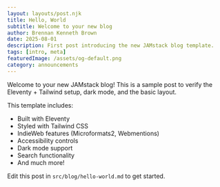 ```yaml
---
layout: layouts/post.njk
title: Hello, World
subtitle: Welcome to your new blog
author: Brennan Kenneth Brown
date: 2025-08-01
description: First post introducing the new JAMstack blog template.
tags: [intro, meta]
featuredImage: /assets/og-default.png
category: announcements
---
```


Welcome to your new JAMstack blog! This is a sample post to verify the Eleventy + Tailwind setup, dark mode, and the basic layout. 

This template includes:

- Built with Eleventy
- Styled with Tailwind CSS
- IndieWeb features (Microformats2, Webmentions)
- Accessibility controls
- Dark mode support
- Search functionality
- And much more!

Edit this post in `src/blog/hello-world.md` to get started.
